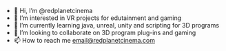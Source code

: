- 👋 Hi, I’m @redplanetcinema
- 👀 I’m interested in VR projects for edutainment and gaming
- 🌱 I’m currently learning java, unreal, unity and scripting for 3D programs
- 💞️ I’m looking to collaborate on 3D program plug-ins and gaming
- 📫 How to reach me email@redplanetcinema.com

<!---
redplanetcinema/redplanetcinema is a ✨ special ✨ repository because its `README.md` (this file) appears on your GitHub profile.
You can click the Preview link to take a look at your changes.
--->
